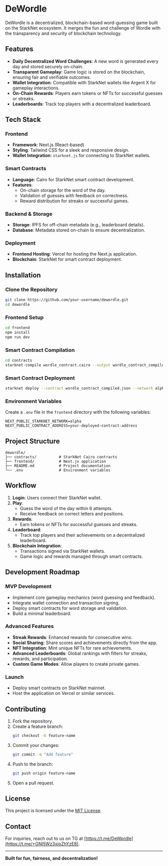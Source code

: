 # DeWordle

DeWordle is a decentralized, blockchain-based word-guessing game built on the StarkNet ecosystem. It merges the fun and challenge of Wordle with the transparency and security of blockchain technology.

## Features

- **Daily Decentralized Word Challenges**: A new word is generated every day and stored securely on-chain.
- **Transparent Gameplay**: Game logic is stored on the blockchain, ensuring fair and verifiable outcomes.
- **Wallet Integration**: Compatible with StarkNet wallets like Argent X for gameplay interactions.
- **On-Chain Rewards**: Players earn tokens or NFTs for successful guesses or streaks.
- **Leaderboards**: Track top players with a decentralized leaderboard.

## Tech Stack

### Frontend

- **Framework**: Next.js (React-based)
- **Styling**: Tailwind CSS for a sleek and responsive design.
- **Wallet Integration**: `starknet.js` for connecting to StarkNet wallets.

### Smart Contracts

- **Language**: Cairo for StarkNet smart contract development.
- **Features**:
  - On-chain storage for the word of the day.
  - Validation of guesses with feedback on correctness.
  - Reward distribution for streaks or successful games.

### Backend & Storage

- **Storage**: IPFS for off-chain metadata (e.g., leaderboard details).
- **Database**: Metadata stored on-chain to ensure decentralization.

### Deployment

- **Frontend Hosting**: Vercel for hosting the Next.js application.
- **Blockchain**: StarkNet for smart contract deployment.

## Installation

### Clone the Repository

```bash
git clone https://github.com/your-username/dewordle.git
cd dewordle
```

### Frontend Setup

```bash
cd frontend
npm install
npm run dev
```

### Smart Contract Compilation

```bash
cd contracts
starknet-compile wordle_contract.cairo --output wordle_contract_compiled.json
```

### Smart Contract Deployment

```bash
starknet deploy --contract wordle_contract_compiled.json --network alpha
```

### Environment Variables

Create a `.env` file in the `frontend` directory with the following variables:

```
NEXT_PUBLIC_STARKNET_NETWORK=alpha
NEXT_PUBLIC_CONTRACT_ADDRESS=your-deployed-contract-address
```

## Project Structure

```
dewordle/
├── contracts/          # StarkNet Cairo contracts
├── frontend/           # Next.js application
├── README.md           # Project documentation
└── .env                # Environment variables
```

## Workflow

1. **Login**: Users connect their StarkNet wallet.
2. **Play**:
   - Guess the word of the day within 6 attempts.
   - Receive feedback on correct letters and positions.
3. **Rewards**:
   - Earn tokens or NFTs for successful guesses and streaks.
4. **Leaderboard**:
   - Track top players and their achievements on a decentralized leaderboard.
5. **Blockchain Integration**:
   - Transactions signed via StarkNet wallets.
   - Game logic and rewards managed through smart contracts.

## Development Roadmap

### MVP Development

- Implement core gameplay mechanics (word guessing and feedback).
- Integrate wallet connection and transaction signing.
- Deploy smart contracts for word storage and validation.
- Build a minimal leaderboard.

### Advanced Features

- **Streak Rewards**: Enhanced rewards for consecutive wins.
- **Social Sharing**: Share scores and achievements directly from the app.
- **NFT Integration**: Mint unique NFTs for rare achievements.
- **Advanced Leaderboards**: Global rankings with filters for streaks, rewards, and participation.
- **Custom Game Modes**: Allow players to create private games.

### Launch

- Deploy smart contracts on StarkNet mainnet.
- Host the application on Vercel or similar services.

## Contributing

1. Fork the repository.
2. Create a feature branch:
   ```bash
   git checkout -b feature-name
   ```
3. Commit your changes:
   ```bash
   git commit -m "Add feature"
   ```
4. Push to the branch:
   ```bash
   git push origin feature-name
   ```
5. Open a pull request.

## License

This project is licensed under the [MIT License](LICENSE).

## Contact

For inquiries, reach out to us on TG at [https://t.me/DeWprdle](https://t.me/+GNI5Wz3xioZhYzE8).

---

**Built for fun, fairness, and decentralization!**
